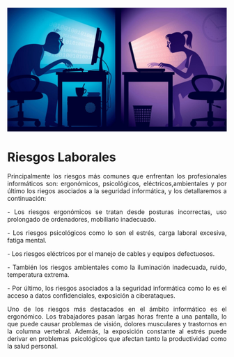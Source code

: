 ![Riesgos Laborales](img/laboral.jpg)

# Riesgos Laborales 


<p align="justify">
Principalmente los riesgos más comunes que enfrentan los profesionales informáticos son: ergonómicos, psicológicos, eléctricos,ambientales y por último 
los riegos asociados a la seguridad informática, y los detallaremos a continuación:
</p>

<p align="justify">
- Los riesgos ergonómicos se tratan desde posturas incorrectas, uso prolongado de ordenadores, mobiliario inadecuado.
</p>
<p align="justify">
- Los riesgos psicológicos como lo son el estrés, carga laboral excesiva, fatiga mental.
</p>
<p align="justify">
- Los riesgos eléctricos por el manejo de cables y equipos defectuosos.
</p>
<p align="justify">  
- También los riesgos ambientales como la iluminación inadecuada, ruido, temperatura extrema.
</p>
<p align="justify">
- Por último, los riesgos asociados a la seguridad informática como lo es el acceso a datos confidenciales, exposición a ciberataques.
</p>

<p align="justify">
Uno de los riesgos más destacados en el ámbito informático es el ergonómico. Los trabajadores pasan largas horas frente a una pantalla, lo que puede causar problemas de visión, dolores musculares y trastornos en la columna vertebral. 
Además, la exposición constante al estrés puede derivar en problemas psicológicos que afectan tanto la productividad como la salud personal.
</p>
